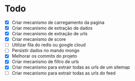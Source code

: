 # Todo

* [x] Criar mecanismo de carregamento da pagina
* [x] Criar mecanismo de extração de dados
* [x] Criar mecanismo de extração de urls
* [X] Criar mecanismo de score
* [ ] Utilizar fila do redis ou google cloud
* [ ] Persistir dados no mando mongo
* [x] Melhorar os commits do projeto
* [x] Criar mecanismo de filtro de urls
* [x] Criar mecanismo para extrair todas as urls de um sitemap
* [ ] Criar mecanismo para extrair todas as urls do feed
